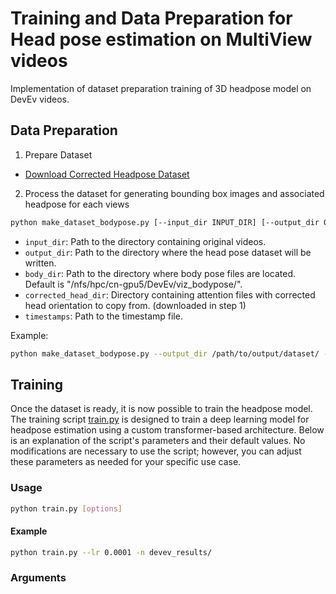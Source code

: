 # Training and Data Preparation for Head pose estimation on MultiView videos
Implementation of dataset preparation training of 3D headpose model on DevEv videos.

## Data Preparation

1. Prepare Dataset

- [Download Corrected Headpose Dataset]()

2. Process the dataset for generating bounding box images and associated headpose for each views
```bash
python make_dataset_bodypose.py [--input_dir INPUT_DIR] [--output_dir OUTPUT_DIR] [--body_dir BODY_DIR] [--corrected_head_dir CORRECTED_HEAD_DIR] [--timestamps TIMESTAMP_FILE]
```

- `input_dir`: Path to the directory containing original videos. 
- `output_dir`: Path to the directory where the head pose dataset will be written. 
- `body_dir`: Path to the directory where body pose files are located. Default is "/nfs/hpc/cn-gpu5/DevEv/viz_bodypose/".
- `corrected_head_dir`: Directory containing attention files with corrected head orientation to copy from. (downloaded in step 1)
- `timestamps`: Path to the timestamp file. 

Example:
```bash 
python make_dataset_bodypose.py --output_dir /path/to/output/dataset/ --corrected_head_dir /path/to/corrected/attention/files/ 
```


## Training

Once the dataset is ready, it is now possible to train the headpose model. The training script [train.py](train.py) is designed to train a deep learning model for headpose estimation using a custom transformer-based architecture. Below is an explanation of the script's parameters and their default values. No modifications are necessary to use the script; however, you can adjust these parameters as needed for your specific use case.

### Usage

```bash
python train.py [options]
```

#### Example
```bash
python train.py --lr 0.0001 -n devev_results/
```

### Arguments


